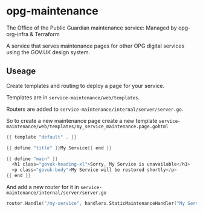 # opg-maintenance

The Office of the Public Guardian maintenance service: Managed by opg-org-infra &amp; Terraform

A service that serves maintenance pages for other OPG digital services using the GOV.UK design system.

## Useage

Create templates and routing to deploy a page for your service.

Templates are in `service-maintenance/web/templates`.

Routers are added to `service-maintenance/internal/server/server.go`.

So to create a new maintenance page create a new template `service-maintenance/web/templates/my_service_maintenance.page.gohtml`

```go
{{ template "default" . }}

{{ define "title" }}My Service{{ end }}

{{ define "main" }}
  <h1 class="govuk-heading-xl">Sorry, My Service is unavailable</h1>
  <p class="govuk-body">My Service will be restored shortly</p>
{{ end }}
```

And add a new router for it in `service-maintenance/internal/server/server.go`

```go
router.Handle("/my-service", handlers.StaticMaintenanceHandler("My Service", "my_service_maintenance.page.gohtml"))
```
